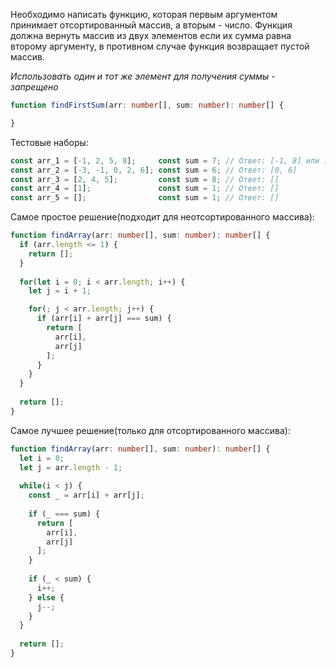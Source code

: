 Необходимо написать функцию, которая первым аргументом принимает отсортированный массив, а вторым - число. Функция должна вернуть массив из двух элементов если их сумма равна второму аргументу, в противном случае функция возвращает пустой массив.

*Использовать один и тот же элемент для получения суммы - запрещено*

```ts
function findFirstSum(arr: number[], sum: number): number[] {

}
```
Тестовые наборы:

```ts
const arr_1 = [-1, 2, 5, 8];     const sum = 7; // Ответ: [-1, 8] или [2, 5]
const arr_2 = [-3, -1, 0, 2, 6]; const sum = 6; // Ответ: [0, 6]
const arr_3 = [2, 4, 5];         const sum = 8; // Ответ: []
const arr_4 = [1];               const sum = 1; // Ответ: []
const arr_5 = [];                const sum = 1; // Ответ: []
```

Самое простое решение(подходит для неотсортированного массива):
```ts
function findArray(arr: number[], sum: number): number[] {
  if (arr.length <= 1) {
    return [];
  }
   
  for(let i = 0; i < arr.length; i++) {
    let j = i + 1;

    for(; j < arr.length; j++) {
      if (arr[i] + arr[j] === sum) {
        return [
          arr[i],
          arr[j]
        ];
      }
    }
  }
  
  return [];
}
```

Самое лучшее решение(только для отсортированного массива):
```ts
function findArray(arr: number[], sum: number): number[] {
  let i = 0;
  let j = arr.length - 1;
  
  while(i < j) {
    const _ = arr[i] + arr[j];
    
    if (_ === sum) {
      return [
        arr[i],
        arr[j]
      ];
    }
    
    if (_ < sum) {
      i++;
    } else {
      j--;
    }
  }
  
  return [];
}
```
